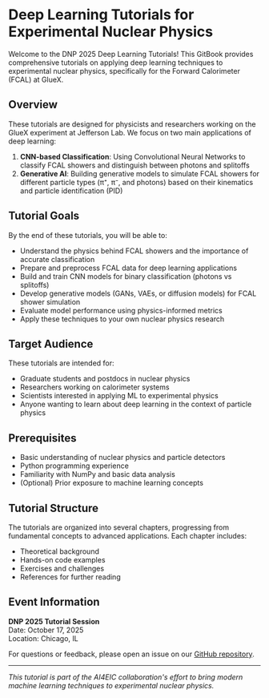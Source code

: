 # Deep Learning Tutorials for Experimental Nuclear Physics

Welcome to the DNP 2025 Deep Learning Tutorials! This GitBook provides comprehensive tutorials on applying deep learning techniques to experimental nuclear physics, specifically for the Forward Calorimeter (FCAL) at GlueX.

## Overview

These tutorials are designed for physicists and researchers working on the GlueX experiment at Jefferson Lab. We focus on two main applications of deep learning:

1. **CNN-based Classification**: Using Convolutional Neural Networks to classify FCAL showers and distinguish between photons and splitoffs
2. **Generative AI**: Building generative models to simulate FCAL showers for different particle types (π⁺, π⁻, and photons) based on their kinematics and particle identification (PID)

## Tutorial Goals

By the end of these tutorials, you will be able to:

- Understand the physics behind FCAL showers and the importance of accurate classification
- Prepare and preprocess FCAL data for deep learning applications
- Build and train CNN models for binary classification (photons vs splitoffs)
- Develop generative models (GANs, VAEs, or diffusion models) for FCAL shower simulation
- Evaluate model performance using physics-informed metrics
- Apply these techniques to your own nuclear physics research

## Target Audience

These tutorials are intended for:
- Graduate students and postdocs in nuclear physics
- Researchers working on calorimeter systems
- Scientists interested in applying ML to experimental physics
- Anyone wanting to learn about deep learning in the context of particle physics

## Prerequisites

- Basic understanding of nuclear physics and particle detectors
- Python programming experience
- Familiarity with NumPy and basic data analysis
- (Optional) Prior exposure to machine learning concepts

## Tutorial Structure

The tutorials are organized into several chapters, progressing from fundamental concepts to advanced applications. Each chapter includes:
- Theoretical background
- Hands-on code examples
- Exercises and challenges
- References for further reading

## Event Information

**DNP 2025 Tutorial Session**  
Date: October 17, 2025  
Location: Chicago, IL  

For questions or feedback, please open an issue on our [GitHub repository](https://github.com/ai4eic/DNP2025-tutorials).

---

*This tutorial is part of the AI4EIC collaboration's effort to bring modern machine learning techniques to experimental nuclear physics.*
